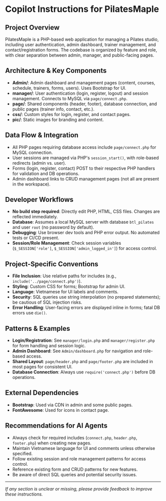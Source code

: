 # Copilot Instructions for PilatesMaple

## Project Overview
PilatesMaple is a PHP-based web application for managing a Pilates studio, including user authentication, admin dashboard, trainer management, and contact/registration forms. The codebase is organized by feature and role, with clear separation between admin, manager, and public-facing pages.

## Architecture & Key Components
- **Admin/**: Admin dashboard and management pages (content, courses, schedule, trainers, forms, users). Uses Bootstrap for UI.
- **manager/**: User authentication (login, register, logout) and session management. Connects to MySQL via `page/connect.php`.
- **page/**: Shared components (header, footer), database connection, and public pages (trainer info, contact, etc.).
- **css/**: Custom styles for login, register, and contact pages.
- **pic/**: Static images for branding and content.

## Data Flow & Integration
- All PHP pages requiring database access include `page/connect.php` for MySQL connection.
- User sessions are managed via PHP's `session_start()`, with role-based redirects (admin vs. user).
- Forms (login, register, contact) POST to their respective PHP handlers for validation and DB operations.
- Admin dashboard links to CRUD management pages (not all are present in the workspace).

## Developer Workflows
- **No build step required**: Directly edit PHP, HTML, CSS files. Changes are reflected immediately.
- **Database**: Assumes a local MySQL server with database `btl_pilates` and user `root` (no password by default).
- **Debugging**: Use browser dev tools and PHP error output. No automated tests or CI/CD present.
- **Session/Role Management**: Check session variables (`$_SESSION['role']`, `$_SESSION['admin_logged_in']`) for access control.

## Project-Specific Conventions
- **File Inclusion**: Use relative paths for includes (e.g., `include('../page/connect.php')`).
- **Styling**: Custom CSS for forms; Bootstrap for admin UI.
- **Language**: Vietnamese for UI labels and comments.
- **Security**: SQL queries use string interpolation (no prepared statements); be cautious of SQL injection risks.
- **Error Handling**: User-facing errors are displayed inline in forms; fatal DB errors use `die()`.

## Patterns & Examples
- **Login/Registration**: See `manager/login.php` and `manager/register.php` for form handling and session logic.
- **Admin Dashboard**: See `Admin/dashboard.php` for navigation and role-based access.
- **Shared Layout**: `page/header.php` and `page/footer.php` are included in most pages for consistent UI.
- **Database Connection**: Always use `require('connect.php')` before DB operations.

## External Dependencies
- **Bootstrap**: Used via CDN in admin and some public pages.
- **FontAwesome**: Used for icons in contact page.

## Recommendations for AI Agents
- Always check for required includes (`connect.php`, `header.php`, `footer.php`) when creating new pages.
- Maintain Vietnamese language for UI and comments unless otherwise specified.
- Follow existing session and role management patterns for access control.
- Reference existing form and CRUD patterns for new features.
- Be aware of direct SQL queries and potential security issues.

---

_If any section is unclear or missing, please provide feedback to improve these instructions._
